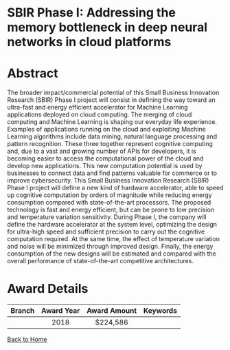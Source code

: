 
SBIR Phase I: Addressing the memory bottleneck in deep neural networks in cloud platforms
=========================================================================================

# Abstract


The broader impact/commercial potential of this Small Business Innovation Research (SBIR) Phase I project will consist in defining the way toward an ultra-fast and energy efficient accelerator for Machine Learning applications deployed on cloud computing. The merging of cloud computing and Machine Learning is shaping our everyday life experience. Examples of applications running on the cloud and exploiting Machine Learning algorithms include data mining, natural language processing and pattern recognition. These three together represent cognitive computing and, due to a vast and growing number of APIs for developers, it is becoming easier to access the computational power of the cloud and develop new applications. This new computation potential is used by businesses to connect data and find patterns valuable for commerce or to improve cybersecurity. This Small Business Innovation Research (SBIR) Phase I project will define a new kind of hardware accelerator, able to speed up cognitive computation by orders of magnitude while reducing energy consumption compared with state-of-the-art processors. The proposed technology is fast and energy efficient, but can be prone to low precision and temperature variation sensitivity. During Phase I, the company will define the hardware accelerator at the system level, optimizing the design for ultra-high speed and sufficient precision to carry out the cognitive computation required. At the same time, the effect of temperature variation and noise will be minimized through improved design. Finally, the energy consumption of the new designs will be estimated and compared with the overall performance of state-of-the-art competitive architectures.  

# Award Details

|Branch|Award Year|Award Amount|Keywords|
| :---: | :---: | :---: | :---: |
||2018|$224,586||
  
  


[Back to Home](https://github.com/chrischow/dod_sbir_awards#357)